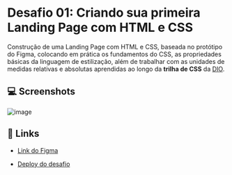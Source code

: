 # Desafio 01: Criando sua primeira Landing Page com HTML e CSS

Construção de uma Landing Page com HTML e CSS, baseada no protótipo do Figma, colocando em prática os fundamentos do CSS,
as propriedades básicas da linguagem de estilização, além de trabalhar com as unidades de medidas relativas e absolutas aprendidas ao longo da **trilha de CSS** da [DIO](https://web.dio.me/).

## 💻 Screenshots

![image](https://user-images.githubusercontent.com/55519539/183538055-6cce606c-7d1d-4d15-a4be-ffeb5b37c956.png)

## 🔗 Links

- [Link do Figma](https://www.figma.com/file/3PiokoJj9IhGDnNiWAJbz7/DIO---Desafio-01?node-id=2%3A6) 

- [Deploy do desafio](https://mariana4ads.github.io/trilha-css-desafio-01/)

